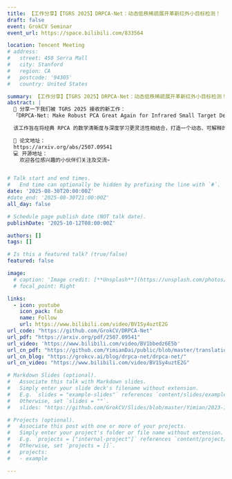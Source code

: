 ```yaml
---
title: 【工作分享】【TGRS 2025】DRPCA-Net：动态低秩稀疏展开革新红外小目标检测！
draft: false
event: GrokCV Seminar
event_url: https://space.bilibili.com/833564

location: Tencent Meeting
# address:
#   street: 450 Serra Mall
#   city: Stanford
#   region: CA
#   postcode: '94305'
#   country: United States

summary: 【工作分享】【TGRS 2025】DRPCA-Net：动态低秩稀疏展开革新红外小目标检测！
abstract: |
  🚀 分享一下我们被 TGRS 2025 接收的新工作：
  「DRPCA-Net: Make Robust PCA Great Again for Infrared Small Target Detection」

  该工作旨在将经典 RPCA 的数学清晰度与深度学习更灵活性相结合，打造一个动态、可解释的红外小目标检测新范式。论文、代码均已发布，欢迎各位小伙伴们交流❤️

  📄 论文地址：
  https://arxiv.org/abs/2507.09541
  💻 开源地址：
    欢迎各位感兴趣的小伙伴们关注及交流~


# Talk start and end times.
#   End time can optionally be hidden by prefixing the line with `#`.
date: '2025-08-30T20:00:00Z'
#date_end: '2025-08-30T21:00:00Z'
all_day: false

# Schedule page publish date (NOT talk date).
publishDate: '2025-10-12T08:00:00Z'

authors: []
tags: []

# Is this a featured talk? (true/false)
featured: false

image:
  # caption: 'Image credit: [**Unsplash**](https://unsplash.com/photos/bzdhc5b3Bxs)'
  # focal_point: Right

links:
  - icon: youtube
    icon_pack: fab
    name: Follow
    url: https://www.bilibili.com/video/BV1Sy4uztE2G
url_code: "https://github.com/GrokCV/DRPCA-Net"
url_pdf: "https://arxiv.org/pdf/2507.09541"
url_video: 'https://www.bilibili.com/video/BV1bbedz6E5b'
url_cn_pdf: "https://github.com/YimianDai/public/blob/master/translation/2025-ICCV-DISTA-Net-CN-Translation.pdf"
url_cn_blog: "https://grokcv.ai/blog/drpca-net/drpca-net/"
url_cn_video: "https://www.bilibili.com/video/BV1Sy4uztE2G"

# Markdown Slides (optional).
#   Associate this talk with Markdown slides.
#   Simply enter your slide deck's filename without extension.
#   E.g. `slides = "example-slides"` references `content/slides/example-slides.md`.
#   Otherwise, set `slides = ""`.
#   slides: "https://github.com/GrokCV/Slides/blob/master/Yimian/2023-11-03-HADAR-Slides.pdf"

# Projects (optional).
#   Associate this post with one or more of your projects.
#   Simply enter your project's folder or file name without extension.
#   E.g. `projects = ["internal-project"]` references `content/project/deep-learning/index.md`.
#   Otherwise, set `projects = []`.
#   projects:
#   - example

---
```


